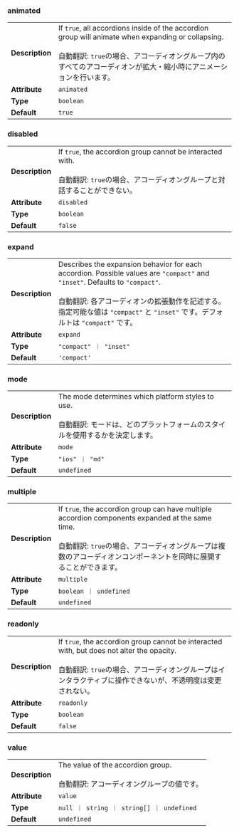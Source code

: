 

### animated 

| | |
| --- | --- |
| **Description** | If `true`, all accordions inside of the accordion group will animate when expanding or collapsing.<br /><br />自動翻訳: `true`の場合、アコーディオングループ内のすべてのアコーディオンが拡大・縮小時にアニメーションを行います。 |
| **Attribute** | `animated` |
| **Type** | `boolean` |
| **Default** | `true` |



### disabled 

| | |
| --- | --- |
| **Description** | If `true`, the accordion group cannot be interacted with.<br /><br />自動翻訳: `true`の場合、アコーディオングループと対話することができない。 |
| **Attribute** | `disabled` |
| **Type** | `boolean` |
| **Default** | `false` |



### expand 

| | |
| --- | --- |
| **Description** | Describes the expansion behavior for each accordion. Possible values are `"compact"` and `"inset"`. Defaults to `"compact"`.<br /><br />自動翻訳: 各アコーディオンの拡張動作を記述する。指定可能な値は `"compact"` と `"inset"` です。デフォルトは `"compact"` です。 |
| **Attribute** | `expand` |
| **Type** | `"compact" ｜ "inset"` |
| **Default** | `'compact'` |



### mode 

| | |
| --- | --- |
| **Description** | The mode determines which platform styles to use.<br /><br />自動翻訳: モードは、どのプラットフォームのスタイルを使用するかを決定します。 |
| **Attribute** | `mode` |
| **Type** | `"ios" ｜ "md"` |
| **Default** | `undefined` |



### multiple 

| | |
| --- | --- |
| **Description** | If `true`, the accordion group can have multiple accordion components expanded at the same time.<br /><br />自動翻訳: `true`の場合、アコーディオングループは複数のアコーディオンコンポーネントを同時に展開することができます。 |
| **Attribute** | `multiple` |
| **Type** | `boolean ｜ undefined` |
| **Default** | `undefined` |



### readonly 

| | |
| --- | --- |
| **Description** | If `true`, the accordion group cannot be interacted with, but does not alter the opacity.<br /><br />自動翻訳: `true`の場合、アコーディオングループはインタラクティブに操作できないが、不透明度は変更されない。 |
| **Attribute** | `readonly` |
| **Type** | `boolean` |
| **Default** | `false` |



### value 

| | |
| --- | --- |
| **Description** | The value of the accordion group.<br /><br />自動翻訳: アコーディオングループの値です。 |
| **Attribute** | `value` |
| **Type** | `null ｜ string ｜ string[] ｜ undefined` |
| **Default** | `undefined` |

